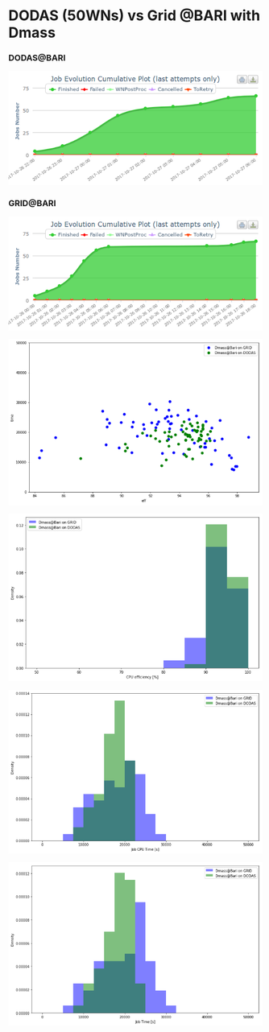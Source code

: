 # DODAS \(50WNs\) vs Grid @BARI with Dmass

### DODAS@BARI

![](/assets/RecasDODAS_evolution.png)

### GRID@BARI

![](/assets/RecasGRID_evolution.png)

![](/assets/DmassRecas2D.png)

![](/assets/DmassRecas_cpueff.png)

![](/assets/DmassRecas_cputime.png)

![](/assets/DmassRecasJobTime.png)

